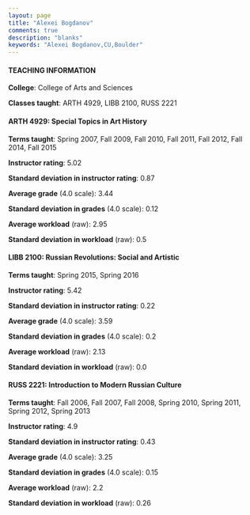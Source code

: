 ```yaml
---
layout: page
title: "Alexei Bogdanov" 
comments: true
description: "blanks"
keywords: "Alexei Bogdanov,CU,Boulder"
---
```

<head>
<script src="https://ajax.googleapis.com/ajax/libs/jquery/2.1.3/jquery.min.js"></script>
<script src="https://dl.dropboxusercontent.com/s/pc42nxpaw1ea4o9/highcharts.js?dl=0"></script>
<!-- <script src="../assets/js/highcharts.js"></script> -->
<style type="text/css">@font-face {
	font-family: "Bebas Neue";
	src: url(https://www.filehosting.org/file/details/544349/BebasNeue Regular.otf) format("opentype");
	}
	h1.Bebas { 
		font-family: "Bebas Neue", Verdana, Tahoma;
	}
</style>
</head>
	   
#### TEACHING INFORMATION

**College**: College of Arts and Sciences

**Classes taught**: ARTH 4929, LIBB 2100, RUSS 2221

#### ARTH 4929: Special Topics in Art History

**Terms taught**: Spring 2007, Fall 2009, Fall 2010, Fall 2011, Fall 2012, Fall 2014, Fall 2015

**Instructor rating**: 5.02

**Standard deviation in instructor rating**: 0.87

**Average grade** (4.0 scale): 3.44

**Standard deviation in grades** (4.0 scale): 0.12

**Average workload** (raw): 2.95

**Standard deviation in workload** (raw): 0.5

#### LIBB 2100: Russian Revolutions: Social and Artistic

**Terms taught**: Spring 2015, Spring 2016

**Instructor rating**: 5.42

**Standard deviation in instructor rating**: 0.22

**Average grade** (4.0 scale): 3.59

**Standard deviation in grades** (4.0 scale): 0.2

**Average workload** (raw): 2.13

**Standard deviation in workload** (raw): 0.0

#### RUSS 2221: Introduction to Modern Russian Culture

**Terms taught**: Fall 2006, Fall 2007, Fall 2008, Spring 2010, Spring 2011, Spring 2012, Spring 2013

**Instructor rating**: 4.9

**Standard deviation in instructor rating**: 0.43

**Average grade** (4.0 scale): 3.25

**Standard deviation in grades** (4.0 scale): 0.15

**Average workload** (raw): 2.2

**Standard deviation in workload** (raw): 0.26

